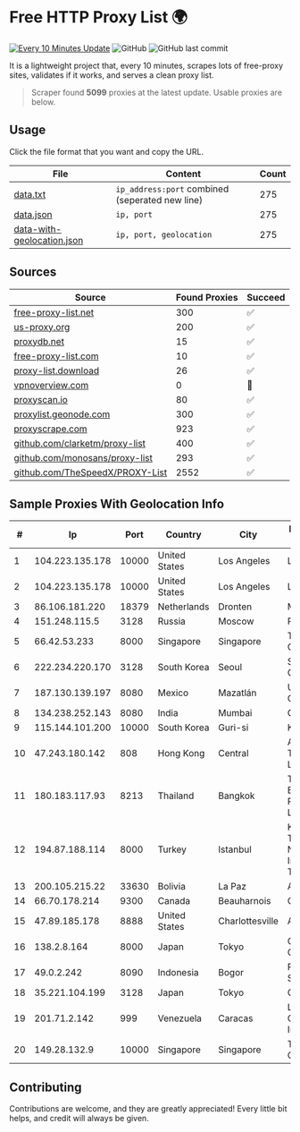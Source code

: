 
# Free HTTP Proxy List 🌍

[![Every 10 Minutes Update](https://github.com/mertguvencli/http-proxy-list/actions/workflows/main.yml/badge.svg?branch=main)](https://github.com/mertguvencli/http-proxy-list/actions/workflows/main.yml)
![GitHub](https://img.shields.io/github/license/mertguvencli/http-proxy-list)
![GitHub last commit](https://img.shields.io/github/last-commit/mertguvencli/http-proxy-list)

It is a lightweight project that, every 10 minutes, scrapes lots of free-proxy sites, validates if it works, and serves a clean proxy list.


> Scraper found **5099** proxies at the latest update. Usable proxies are below.

## Usage

Click the file format that you want and copy the URL.


|File|Content|Count|
|----|-------|-----|
|[data.txt](https://raw.githubusercontent.com/mertguvencli/http-proxy-list/main/proxy-list/data.txt)|`ip_address:port` combined (seperated new line)|275|
|[data.json](https://raw.githubusercontent.com/mertguvencli/http-proxy-list/main/proxy-list/data.json)|`ip, port`|275|
|[data-with-geolocation.json](https://raw.githubusercontent.com/mertguvencli/http-proxy-list/main/proxy-list/data-with-geolocation.json)|`ip, port, geolocation`|275|

## Sources

|Source|Found Proxies|Succeed|
|------|-------------|-------|
|[free-proxy-list.net](https://free-proxy-list.net)|300|✅|
|[us-proxy.org](https://www.us-proxy.org)|200|✅|
|[proxydb.net](http://proxydb.net)|15|✅|
|[free-proxy-list.com](https://free-proxy-list.com/?page=&port=&type%5B%5D=http&type%5B%5D=https&up_time=0&search=Search)|10|✅|
|[proxy-list.download](https://www.proxy-list.download/HTTP)|26|✅|
|[vpnoverview.com](https://vpnoverview.com/privacy/anonymous-browsing/free-proxy-servers)|0|🚫|
|[proxyscan.io](https://www.proxyscan.io)|80|✅|
|[proxylist.geonode.com](https://proxylist.geonode.com/api/proxy-list?limit=300&page=1&sort_by=lastChecked&sort_type=desc&protocols=http,https)|300|✅|
|[proxyscrape.com](https://api.proxyscrape.com/v2/?request=displayproxies&protocol=http&timeout=10000&country=all&ssl=all&anonymity=all)|923|✅|
|[github.com/clarketm/proxy-list](https://raw.githubusercontent.com/clarketm/proxy-list/master/proxy-list-raw.txt)|400|✅|
|[github.com/monosans/proxy-list](https://raw.githubusercontent.com/monosans/proxy-list/main/proxies/http.txt)|293|✅|
|[github.com/TheSpeedX/PROXY-List](https://raw.githubusercontent.com/TheSpeedX/PROXY-List/master/http.txt)|2552|✅|


## Sample Proxies With Geolocation Info

|#|Ip|Port|Country|City|Internet Service Provider|
|-|--|----|-------|----|-------------------------|
|1|104.223.135.178|10000|United States|Los Angeles|LayerHost|
|2|104.223.135.178|10000|United States|Los Angeles|LayerHost|
|3|86.106.181.220|18379|Netherlands|Dronten|Mvps LTD|
|4|151.248.115.5|3128|Russia|Moscow|Reg.Ru|
|5|66.42.53.233|8000|Singapore|Singapore|The Constant Company|
|6|222.234.220.170|3128|South Korea|Seoul|SK Broadband Co Ltd|
|7|187.130.139.197|8080|Mexico|Mazatlán|Uninet S.A. de C.V.|
|8|134.238.252.143|8080|India|Mumbai|Google LLC|
|9|115.144.101.200|10000|South Korea|Guri-si|Korea Telecom|
|10|47.243.180.142|808|Hong Kong|Central|Alibaba (US) Technology Co., Ltd.|
|11|180.183.117.93|8213|Thailand|Bangkok|Triple T Broadband Public Company Limited|
|12|194.87.188.114|8000|Turkey|Istanbul|Kadir Huseyin Tezcan Nosspeed Internet Teknolojileri|
|13|200.105.215.22|33630|Bolivia|La Paz|AXS Bolivia S. A.|
|14|66.70.178.214|9300|Canada|Beauharnois|OVH SAS|
|15|47.89.185.178|8888|United States|Charlottesville|Alibaba.com LLC|
|16|138.2.8.164|8000|Japan|Tokyo|Oracle Corporation|
|17|49.0.2.242|8090|Indonesia|Bogor|PT Usaha Adi Sanggoro|
|18|35.221.104.199|3128|Japan|Tokyo|Google LLC|
|19|201.71.2.142|999|Venezuela|Caracas|Level 3 Communications, Inc.|
|20|149.28.132.9|10000|Singapore|Singapore|The Constant Company|



## Contributing

Contributions are welcome, and they are greatly appreciated! Every
little bit helps, and credit will always be given.

